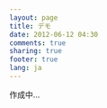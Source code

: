 ```yaml
---
layout: page
title: デモ
date: 2012-06-12 04:30
comments: true
sharing: true
footer: true
lang: ja
---
```


作成中...
